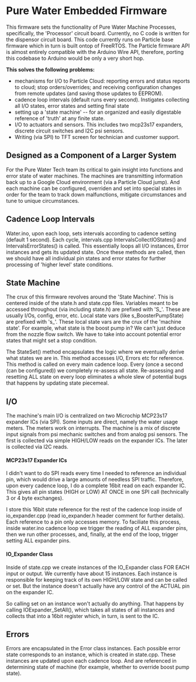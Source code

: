 
# Pure Water Embedded Firmware

This firmware sets the functionality of Pure Water Machine Processes, specifically, the 'Processor' circuit board. Currently, no C code is written for the dispensor circuit board. This code currently runs on Particle base firmware which in turn is built ontop of FreeRTOS. The Particle firmware API is almost entirely compatible with the Arduino Wire API, therefore, porting this codebase to Arduino would be only a very short hop. 

**This solves the following problems:**

- mechanisms for I/O to Particle Cloud: reporting errors and status reports to cloud; stop orders/overrides; and receiving configuration changes from remote updates (and saving those updates to EEPROM).
- cadence loop intervals (default runs every second). Instigates collecting all I/O states, error states and setting final state
- setting up a 'state machine' -- for an organized and easily digestable reference of 'truth' at any finite state.
- I/O to actuators and sensors. This includes two mcp23s17 expanders, discrete circuit switches and I2C psi sensors.
- Writing (via SPI) to TFT screen for technician and customer support. 

## Designed as a Component of a Larger System

For the Pure Water Tech team its critical to gain insight into functions and error state of water machines. The machines are transmitting information back up to a Google Cloud environment (via a Particle Cloud jump). And each machine can be configured, overriden and set into special states in order for the team to track down malfunctions, mitigate circumstances and tune to unique circumstances. 

## Cadence Loop Intervals
Water.ino, upon each loop, sets intervals according to cadence setting (default 1 second). Each cycle, intervals.cpp IntervalsCollectIOStates() and IntervalsErrorStates() is called. This essentially loops all I/O instances, Error instances and gets its updated state. Once these methods are called, then we should have all individual pin states and error states for further processing of 'higher level' state conditions. 

## State Machine

The crux of this firmware revolves around the 'State Machine'. This is centered inside of the state.h and state.cpp files. Variables meant to be accessed throughout (via including state.h) are prefixed with 'S_'. These are usually I/Os, config, error, etc. Local state vars (like s_BoosterPumpState) are prefixed with 's_'. These local state vars are the crux of the 'machine state'. For example, what state is the boost pump in? We can't just deduce from the nozzle flow switch. We have to take into account potential error states that might set a stop condition. 

The StateSet() method encapsulates the logic where we eventually derive what states we are in. This method accesses I/O, Errors etc for reference. This method is called on every main cadence loop. Every (once a second (can be configured)) we completely re-assess all state. Re-assessing and resetting ALL state on every loop eliminates a whole slew of potential bugs that happens by updating state piecemeal. 

## I/O
The machine's main I/O is centralized on two Microchip MCP23s17 expander ICs (via SPI). Some inputs are direct, namely the water usage meters. The meters work on interrupts. The machine is a mix of discrete input signals from psi mechanic switches and from analog psi sensors. The first is collected via simple HIGH/LOW reads on the expander ICs. The later is collected via I2C reads.

#### MCP23s17 Expander ICs
I didn't want to do SPI reads every time I needed to reference an individual pin, which would drive a large amounts of needless SPI traffic. Therefore, upon every cadence loop, I do a complete 16bit read on each expander IC. This gives all pin states (HIGH or LOW) AT ONCE in one SPI call (technically 3 or 4 byte exchanges). 

I store this 16bit state reference for the rest of the cadence loop inside of io_expander.cpp (read io_expander.h header comment for further details). Each reference to a pin only accesses memory. To faciliate this process, inside water.ino cadence loop we trigger the reading of ALL expander pins, then we run other processes, and, finally, at the end of the loop, trigger setting ALL expander pins.

#### IO_Expander Class
Inside of state.cpp we create instances of the IO_Expander class FOR EACH input or output. We currently have about 15 instances. Each instance is responsible for keeping track of its own HIGH/LOW state and can be called or set. But the instance doesn't actually have any control of the ACTUAL pin on the expander IC. 

So calling set on an instance won't actually do anything. That happens by calling IOExpander_SetAll(), which takes all states of all instances and collects that into a 16bit register which, in turn, is sent to the IC.

## Errors
Errors are encapsulated in the Error class instances. Each possible error state corresponds to an instance, which is created in state.cpp. These instances are updated upon each cadence loop. And are referenced in determining state of machine (for example, whether to override boost pump state). 

